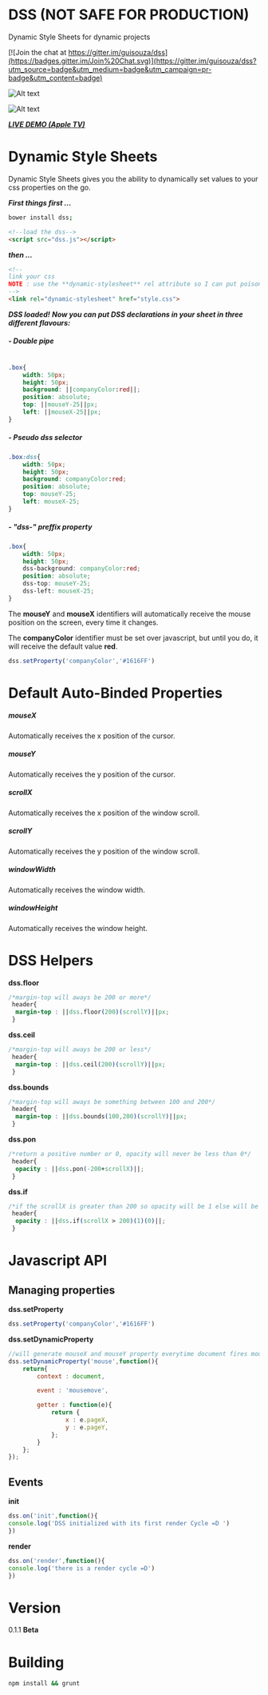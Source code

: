 # DSS (NOT SAFE FOR PRODUCTION)
Dynamic Style Sheets
for dynamic projects


[![Join the chat at https://gitter.im/guisouza/dss](https://badges.gitter.im/Join%20Chat.svg)](https://gitter.im/guisouza/dss?utm_source=badge&utm_medium=badge&utm_campaign=pr-badge&utm_content=badge)





![Alt text](http://i.imgur.com/tPRotMv.png "DSS")

![Alt text](https://media.giphy.com/media/3oEduWDd4lpTE5yPMk/giphy.gif "DSS")


***[LIVE DEMO (Apple TV)](https://s3-sa-east-1.amazonaws.com/dss-examples/Interstellar/index.html "LIVE DEMO (Apple TV)")***




# Dynamic Style Sheets

Dynamic Style Sheets gives you the ability to dynamically set values to your css properties on the go.

***First things first ...***

```bash
bower install dss;
```


```html
<!--load the dss-->
<script src="dss.js"></script>
```
***then ...***


```html
<!--
link your css
NOTE : use the **dynamic-stylesheet** rel attribute so I can put poison in your css.
-->
<link rel="dynamic-stylesheet" href="style.css">
```

***DSS loaded!***
***Now you can put DSS declarations in your sheet in three different flavours:***

##### - Double pipe
```css

.box{
	width: 50px;
	height: 50px;
	background: ||companyColor:red||;
	position: absolute;
	top: ||mouseY-25||px;
	left: ||mouseX-25||px;
}
```


##### - Pseudo dss selector
```css
.box:dss{
	width: 50px;
	height: 50px;
	background: companyColor:red;
	position: absolute;
	top: mouseY-25;
	left: mouseX-25;
}
```


##### - "dss-" preffix property
```css
.box{
	width: 50px;
	height: 50px;
	dss-background: companyColor:red;
	position: absolute;
	dss-top: mouseY-25;
	dss-left: mouseX-25;
}
```

The **mouseY** and **mouseX** identifiers will automatically receive the mouse position on the screen, every time it changes. 

The **companyColor** identifier must be set over javascript, but until you do, it will receive the default value **red**.

```js
dss.setProperty('companyColor','#1616FF')
```

# Default Auto-Binded Properties

##### **mouseX**
Automatically receives the x position of the cursor.

##### **mouseY**
Automatically receives the y position of the cursor.

##### **scrollX**
Automatically receives the x position of the window scroll.

##### **scrollY**
Automatically receives the y position of the window scroll.

##### **windowWidth**
Automatically receives the window width.

##### **windowHeight**
Automatically receives the window height.



# DSS Helpers

**dss.floor**
```css
/*margin-top will aways be 200 or more*/
 header{
  margin-top : ||dss.floor(200)(scrollY)||px;
 }
```

**dss.ceil**
```css
/*margin-top will aways be 200 or less*/
 header{
  margin-top : ||dss.ceil(200)(scrollY)||px;
 }
```

**dss.bounds**
```css
/*margin-top will aways be something between 100 and 200*/
 header{
  margin-top : ||dss.bounds(100,200)(scrollY)||px;
 }
```

**dss.pon**
```css
/*return a positive number or 0, opacity will never be less than 0*/
 header{
  opacity : ||dss.pon(-200+scrollX)||;
 }
```

**dss.if**
```css
/*if the scrollX is greater than 200 so opacity will be 1 else will be 0*/
 header{
  opacity : ||dss.if(scrollX > 200)(1)(0)||;
 }
```


# Javascript API

## Managing properties

**dss.setProperty**
```js	
dss.setProperty('companyColor','#1616FF')
```

**dss.setDynamicProperty**
```js
//will generate mouseX and mouseY property everytime document fires mousemove
dss.setDynamicProperty('mouse',function(){
	return{
		context : document,

		event : 'mousemove',

		getter : function(e){
			return {
				x : e.pageX,
				y : e.pageY,
			};
		}
	};
});
```

## Events

**init**
```javascript
dss.on('init',function(){
console.log('DSS initialized with its first render Cycle =D ')
})
```

**render**
```javascript
dss.on('render',function(){
console.log('there is a render cycle =D')
})
```

# Version 
0.1.1 **Beta**

# Building
```bash
npm install && grunt
```

